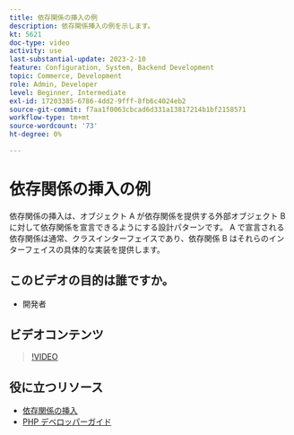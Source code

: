 ```yaml
---
title: 依存関係の挿入の例
description: 依存関係挿入の例を示します。
kt: 5621
doc-type: video
activity: use
last-substantial-update: 2023-2-10
feature: Configuration, System, Backend Development
topic: Commerce, Development
role: Admin, Developer
level: Beginner, Intermediate
exl-id: 17203385-6786-4dd2-9fff-8fb6c4024eb2
source-git-commit: f7aa1f0063cbcad6d331a13817214b1bf2158571
workflow-type: tm+mt
source-wordcount: '73'
ht-degree: 0%

---
```


# 依存関係の挿入の例

依存関係の挿入は、オブジェクト A が依存関係を提供する外部オブジェクト B に対して依存関係を宣言できるようにする設計パターンです。 A で宣言される依存関係は通常、クラスインターフェイスであり、依存関係 B はそれらのインターフェイスの具体的な実装を提供します。

## このビデオの目的は誰ですか。

- 開発者

## ビデオコンテンツ

>[!VIDEO](https://video.tv.adobe.com/v/35799?quality=12&learn=on)

## 役に立つリソース

- [依存関係の挿入](https://developer.adobe.com/commerce/php/development/components/dependency-injection/)
- [PHP デベロッパーガイド](https://developer.adobe.com/commerce/php/development/)
